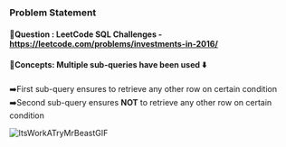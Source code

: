 ### Problem Statement

#### 🎯Question : LeetCode SQL Challenges - https://leetcode.com/problems/investments-in-2016/

#### 🎁Concepts: Multiple sub-queries have been used ⬇️
➡️First sub-query ensures to retrieve any other row on certain condition<br>
➡️Second sub-query ensures <b>NOT</b> to retrieve any other row on certain condition<br>

![ItsWorkATryMrBeastGIF](https://github.com/HeatTransfer/SQL_Mastery_Marathon/assets/53636141/63fbbd09-1317-4bff-b084-40dc9c83adc0)
